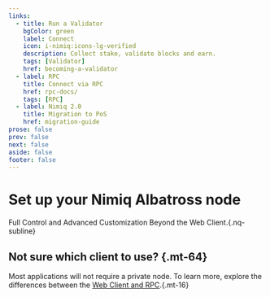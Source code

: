 ```yaml
---
links:
  - title: Run a Validator
    bgColor: green
    label: Connect
    icon: i-nimiq:icons-lg-verified
    description: Collect stake, validate blocks and earn.
    tags: [Validator]
    href: becoming-a-validator
  - label: RPC
    title: Connect via RPC
    href: rpc-docs/
    tags: [RPC]
  - label: Nimiq 2.0
    title: Migration to PoS
    href: migration-guide
prose: false
prev: false
next: false
aside: false
footer: false
---
```


<HeadsUp />

# Set up your Nimiq Albatross node

Full Control and Advanced Customization Beyond the Web Client.{.nq-subline}

<Tags :tags="$frontmatter.links.map(l => l.tags).filter(Boolean).flat()" mt-24 />
<Grid  :items="$frontmatter.links" mt-64 />

## Not sure which client to use? {.mt-64}

Most applications will not require a private node. To learn more, explore the differences between the [Web Client and RPC](/build/web-client-rpc.md).{.mt-16}
